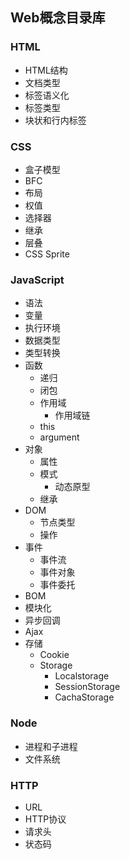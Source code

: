 ## Web概念目录库

### HTML

* HTML结构
* 文档类型
* 标签语义化
* 标签类型
* 块状和行内标签    

### CSS

* 盒子模型     
* BFC            
* 布局        
* 权值   
* 选择器
* 继承
* 层叠
* CSS Sprite

### JavaScript
* 语法
* 变量
* 执行环境
* 数据类型
* 类型转换
* 函数
    * 递归
    * 闭包
    * 作用域
        * 作用域链
    * this        
    * argument
* 对象
    * 属性
    * 模式
        * 动态原型            
    * 继承
* DOM
    * 节点类型
    * 操作
* 事件
    * 事件流
    * 事件对象
    * 事件委托
* BOM
* 模块化
* 异步回调
* Ajax
* 存储    
    * Cookie
    * Storage
        * Localstorage
        * SessionStorage
        * CachaStorage
### Node
* 进程和子进程
* 文件系统

### HTTP
* URL
* HTTP协议
* 请求头
* 状态码